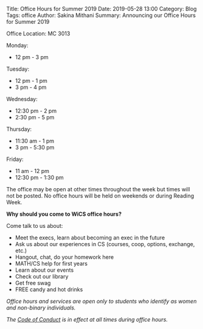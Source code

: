 Title: Office Hours for Summer 2019
Date: 2019-05-28 13:00
Category: Blog
Tags: office
Author: Sakina Mithani
Summary: Announcing our Office Hours for Summer 2019

Office Location: MC 3013

Monday:

- 12 pm - 3 pm

Tuesday:

- 12 pm - 1 pm
- 3 pm - 4 pm

Wednesday:

- 12:30 pm - 2 pm
- 2:30 pm - 5 pm

Thursday:

- 11:30 am - 1 pm
- 3 pm - 5:30 pm

Friday:

- 11 am - 12 pm
- 12:30 pm - 1:30 pm

The office may be open at other times throughout the week 
but times will not be posted.
No office hours will be held on weekends or during Reading Week.

**Why should you come to WiCS office hours?**

Come talk to us about:

- Meet the execs, learn about becoming an exec in the future
- Ask us about our experiences in CS (courses, coop, options, exchange, etc.)
- Hangout, chat, do your homework here
- MATH/CS help for first years
- Learn about our events
- Check out our library
- Get free swag
- FREE candy and hot drinks

*Office hours and services are open only to students who identify as women and non-binary individuals.*

*The [Code of Conduct]({filename}/pages/code-of-conduct.md) is in effect at all times during office hours.*
